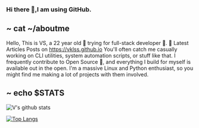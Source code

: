 ### Hi there 👋,I am using GitHub.

~ cat ~/aboutme
------------

Hello, This is VS, a 22 year old 🚀 trying for full-stack developer 🔨.
📕 Latest Articles Posts on 
https://vklss.github.io
You'll often catch me casually working on CLI utilities, system automation scripts, or stuff like that.
I frequently contribute to Open Source 🌿, and everything I build for myself is available out in the open. I'm a massive Linux and Python enthusiast, so you might find me making a lot of projects with them involved.

~ echo $STATS
----------
  ![V's github stats](https://github-readme-stats.vercel.app/api?username=vks6&count_private=true&show_icons=true&theme=tokyonight)
 
 [![Top Langs](https://github-readme-stats.vercel.app/api/top-langs/?username=vks6&theme=onedark&langs_count=10&layout=compact&hide=prolog)](https://github.com/vks6/github-readme-stats)




<!--
**vklsnh/vklsnh** is a ✨ _special_ ✨ repository because its `README.md` (this file) appears on your GitHub profile.

Here are some ideas to get you started:

- 🔭 I’m currently working on ...
- 🌱 I’m currently learning ...
- 👯 I’m looking to collaborate on ...
- 🤔 I’m looking for help with ...
- 💬 Ask me about ...
- 📫 How to reach me: ...
- 😄 Pronouns: ...
- ⚡ Fun fact: ...
-->
